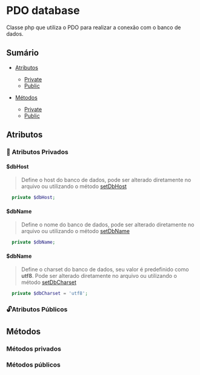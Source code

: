 # PDO database

Classe php que utiliza o PDO para realizar a conexão com o banco de dados.

## Sumário

- [Atributos](#atributos)
  - [Private](#atributos-privados)
  - [Public](#atributos-publicos)

- [Métodos](#metodos)
  - [Private](#metodos-privados)
  - [Public](#metodos-publicos)

## Atributos

### :closed_lock_with_key: Atributos Privados

#### $dbHost
> Define o host do banco de dados, pode ser alterado diretamente no arquivo ou utilizando o método [setDbHost](#setdbhost)
``` php
  private $dbHost;
```

#### $dbName
> Define o nome do banco de dados, pode ser alterado diretamente no arquivo ou utilizando o método [setDbName](#setdbname)
``` php
  private $dbName;
```

#### $dbName
> Define o charset do banco de dados, seu valor é predefinido como **utf8**. Pode ser alterado diretamente no arquivo ou utilizando o método [setDbCharset](#setdbcharset)
``` php
  private $dbCharset = 'utf8';
```

### :unlock:Atributos Públicos

## Métodos

### Métodos privados

### Métodos públicos